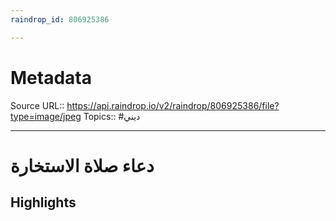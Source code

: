 ```yaml
---
raindrop_id: 806925386

---
```


# Metadata
Source URL:: https://api.raindrop.io/v2/raindrop/806925386/file?type=image/jpeg
Topics:: #ديني

---
# دعاء صلاة الاستخارة



## Highlights
